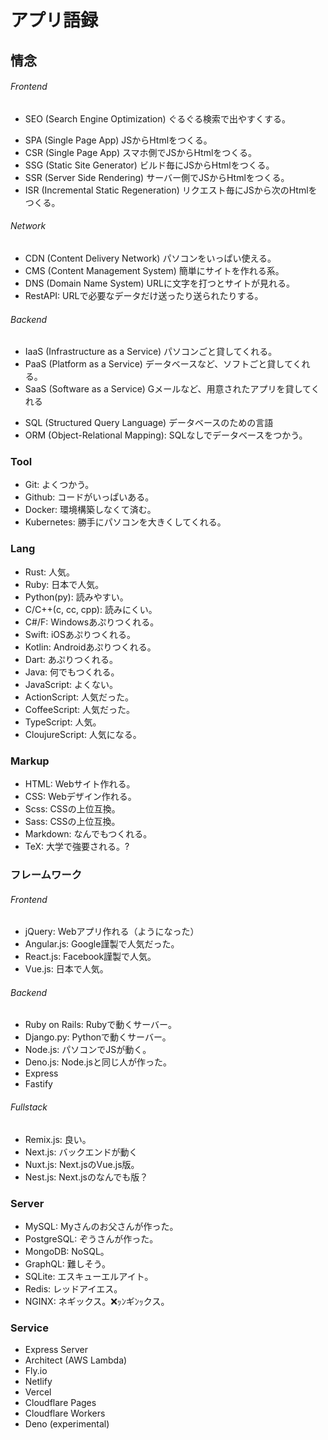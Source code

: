 # アプリ語録

## 情念

###### Frontend

- SEO (Search Engine Optimization) ぐるぐる検索で出やすくする。
<!-- - OGP (Open Graph Protcol) ? -->
- SPA (Single Page App) JSからHtmlをつくる。
- CSR (Single Page App) スマホ側でJSからHtmlをつくる。
- SSG (Static Site Generator) ビルド毎にJSからHtmlをつくる。
- SSR (Server Side Rendering) サーバー側でJSからHtmlをつくる。
- ISR (Incremental Static Regeneration) リクエスト毎にJSから次のHtmlをつくる。

###### Network

- CDN (Content Delivery Network) パソコンをいっぱい使える。
- CMS (Content Management System) 簡単にサイトを作れる系。
- DNS (Domain Name System) URLに文字を打つとサイトが見れる。
- RestAPI: URLで必要なデータだけ送ったり送られたりする。
<!-- - Jamstack: ？ -->

###### Backend

- IaaS (Infrastructure as a Service) パソコンごと貸してくれる。
- PaaS (Platform as a Service) データベースなど、ソフトごと貸してくれる。
- SaaS (Software as a Service) Gメールなど、用意されたアプリを貸してくれる
<!-- - FaaS (Function as a Service) ? -->
<!-- - BaaS (Backend as a service) > -->
<!-- - CaaS (Container as a Service) ? -->
<!-- - DaaS (Desktop as a Service) ? -->
<!-- - IaC (Infrastructure as Code) ？、Terraformとか。 -->
<!-- - RDB (Relational Database) ？ -->
- SQL (Structured Query Language) データベースのための言語
- ORM (Object-Relational Mapping): SQLなしでデータベースをつかう。

### Tool

- Git: よくつかう。
- Github: コードがいっぱいある。
- Docker: 環境構築しなくて済む。
- Kubernetes: 勝手にパソコンを大きくしてくれる。
<!-- - BigQuery: データ基盤。 -->

### Lang

- Rust: 人気。
- Ruby: 日本で人気。
- Python(py): 読みやすい。
- C/C++(c, cc, cpp): 読みにくい。
- C#/F: Windowsあぷりつくれる。
- Swift: iOSあぷりつくれる。
- Kotlin: Androidあぷりつくれる。
- Dart: あぷりつくれる。
- Java: 何でもつくれる。
- JavaScript: よくない。
- ActionScript: 人気だった。
- CoffeeScript: 人気だった。
- TypeScript: 人気。
- CloujureScript: 人気になる。

### Markup

- HTML: Webサイト作れる。
- CSS: Webデザイン作れる。
- Scss: CSSの上位互換。
- Sass: CSSの上位互換。
- Markdown: なんでもつくれる。
- TeX: 大学で強要される。?

### フレームワーク

###### Frontend

- jQuery: Webアプリ作れる（ようになった）
- Angular.js: Google謹製で人気だった。
- React.js: Facebook謹製で人気。
- Vue.js: 日本で人気。

###### Backend

- Ruby on Rails: Rubyで動くサーバー。
- Django.py: Pythonで動くサーバー。
- Node.js: パソコンでJSが動く。
- Deno.js: Node.jsと同じ人が作った。
- Express
- Fastify

###### Fullstack

- Remix.js: 良い。
- Next.js: バックエンドが動く
- Nuxt.js: Next.jsのVue.js版。
- Nest.js: Next.jsのなんでも版？

### Server

- MySQL: Myさんのお父さんが作った。
- PostgreSQL: ぞうさんが作った。
- MongoDB: NoSQL。
- GraphQL: 難しそう。
- SQLite: エスキューエルアイト。
- Redis: レッドアイエス。
- NGINX: ネギックス。❌ｯﾝギﾝｯクス。

### Service

- Express Server
- Architect (AWS Lambda)
- Fly.io
- Netlify
- Vercel
- Cloudflare Pages
- Cloudflare Workers
- Deno (experimental)
